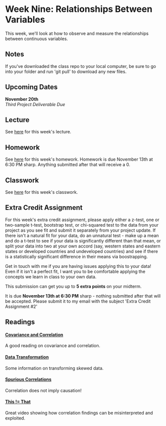 # Week Nine: Relationships Between Variables

This week, we'll look at how to observe and measure the relationships between continuous variables.

## Notes

If you've downloaded the class repo to your local computer, be sure to go into your folder and run 'git pull' to download any new files.

## Upcoming Dates  

**November 20th**  
*Third Project Deliverable Due*


## Lecture

See [here](https://github.com/CSC217/fall_2019/blob/master/week09-relationships_between_variables/Week_Nine_Relationships_Between_Variables.ipynb) for this week's lecture.

## Homework

See [here](https://github.com/CSC217/fall_2019/blob/master/week09-relationships_between_variables/Homework_Nine.ipynb) for this week's homework. Homework is due November 13th at 6:30 PM sharp. Anything submitted after that will receive a 0.

## Classwork

See [here](https://github.com/CSC217/fall_2019/blob/master/week09-relationships_between_variables/Relationships_Between_Variables_Workbook.ipynb) for this week's classwork.

## Extra Credit Assignment

For this week's extra credit assignment, please apply either a z-test, one or two-sample t-test, bootstrap test, or chi-squared test to the data from your project as you see fit and submit it separately from your project update. If there isn't a natural fit for your data, do an unnatural test - make up a mean and do a t-test to see if your data is significantly different than that mean, or split your data into two at your own accord (say, western states and eastern states or developed countries and undeveloped countries) and see if there is a statistically significant difference in their means via boostrapping.

Get in touch with me if you are having issues applying this to your data! Even if it isn't a perfect fit, I want you to be comfortable applying the concepts we learn in class to your own data.

This submission can get you up to **5 extra points** on your midterm.

It is due **November 13th at 6:30 PM** sharp - nothing submitted after that will be accepted. Please submit it to my email with the subject 'Extra Credit Assignment \#2'

## Readings

#### [Covariance and Correlation](https://ocw.mit.edu/courses/mathematics/18-05-introduction-to-probability-and-statistics-spring-2014/readings/MIT18_05S14_Reading7b.pdf)

A good reading on covariance and correlation.

#### [Data Transformation](https://medium.com/@TheDataGyan/day-8-data-transformation-skewness-normalization-and-much-more-4c144d370e55)

Some information on transforming skewed data.

#### [Spurious Correlations](http://www.tylervigen.com/spurious-correlations?_ga=2.131319759.1727091509.1572718782-417206664.1572718782)

Correlation does not imply causation!

#### [This != That](https://www.youtube.com/watch?v=gxSUqr3ouYA&feature=youtu.be&_ga=2.131319759.1727091509.1572718782-417206664.1572718782)

Great video showing how correlation findings can be misinterpreted and exploited.
